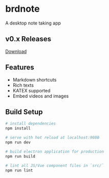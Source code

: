 # brdnote

A desktop note taking app

## v0.x Releases

[Download](https://github.com/oxdc/brdnote/releases)

## Features

+ Markdown shortcuts
+ Rich texts
+ KATEX supported
+ Embed videos and images

## Build Setup

``` bash
# install dependencies
npm install

# serve with hot reload at localhost:9080
npm run dev

# build electron application for production
npm run build

# lint all JS/Vue component files in `src/`
npm run lint
```

